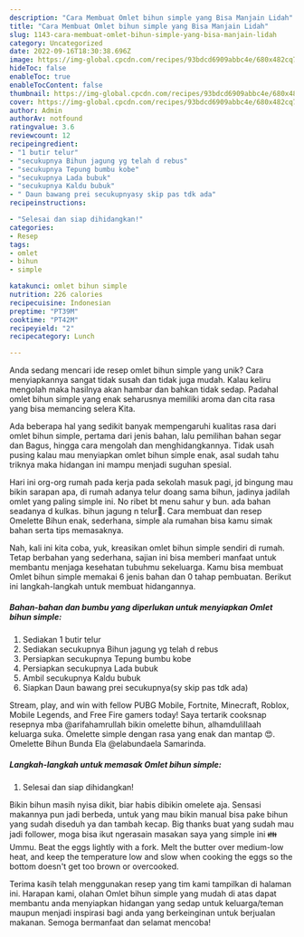 ```yaml
---
description: "Cara Membuat Omlet bihun simple yang Bisa Manjain Lidah"
title: "Cara Membuat Omlet bihun simple yang Bisa Manjain Lidah"
slug: 1143-cara-membuat-omlet-bihun-simple-yang-bisa-manjain-lidah
category: Uncategorized
date: 2022-09-16T18:30:38.696Z
image: https://img-global.cpcdn.com/recipes/93bdcd6909abbc4e/680x482cq70/omlet-bihun-simple-foto-resep-utama.jpg
hideToc: false
enableToc: true
enableTocContent: false
thumbnail: https://img-global.cpcdn.com/recipes/93bdcd6909abbc4e/680x482cq70/omlet-bihun-simple-foto-resep-utama.jpg
cover: https://img-global.cpcdn.com/recipes/93bdcd6909abbc4e/680x482cq70/omlet-bihun-simple-foto-resep-utama.jpg
author: Admin
authorAv: notfound
ratingvalue: 3.6
reviewcount: 12
recipeingredient:
- "1 butir telur"
- "secukupnya Bihun jagung yg telah d rebus"
- "secukupnya Tepung bumbu kobe"
- "secukupnya Lada bubuk"
- "secukupnya Kaldu bubuk"
- " Daun bawang prei secukupnyasy skip pas tdk ada"
recipeinstructions:

- "Selesai dan siap dihidangkan!"
categories:
- Resep
tags:
- omlet
- bihun
- simple

katakunci: omlet bihun simple 
nutrition: 226 calories
recipecuisine: Indonesian
preptime: "PT39M"
cooktime: "PT42M"
recipeyield: "2"
recipecategory: Lunch

---
```





Anda sedang mencari ide resep omlet bihun simple yang unik? Cara menyiapkannya sangat tidak susah dan tidak juga mudah. Kalau keliru mengolah maka hasilnya akan hambar dan bahkan tidak sedap. Padahal omlet bihun simple yang enak seharusnya memiliki aroma dan cita rasa yang bisa memancing selera Kita.





Ada beberapa hal yang sedikit banyak mempengaruhi kualitas rasa dari omlet bihun simple, pertama dari jenis bahan, lalu pemilihan bahan segar dan Bagus, hingga cara mengolah dan menghidangkannya. Tidak usah pusing kalau mau menyiapkan omlet bihun simple enak,      asal sudah tahu triknya maka hidangan ini mampu menjadi suguhan spesial.














Hari ini org-org rumah pada kerja pada sekolah masuk pagi, jd bingung mau bikin sarapan apa, di rumah adanya telur doang sama bihun, jadinya jadilah omlet yang paling simple ini. No ribet bt menu sahur y bun. ada bahan seadanya d kulkas. bihun jagung n telur🙂. Cara membuat dan resep Omelette Bihun enak, sederhana, simple ala rumahan bisa kamu simak bahan serta tips memasaknya.






Nah, kali ini kita coba, yuk, kreasikan omlet bihun simple sendiri di rumah. Tetap berbahan yang sederhana, sajian ini bisa memberi manfaat untuk membantu menjaga kesehatan tubuhmu sekeluarga. Kamu bisa membuat Omlet bihun simple memakai 6 jenis bahan dan 0 tahap pembuatan. Berikut ini langkah-langkah untuk membuat hidangannya.

<!--inarticleads1-->

##### Bahan-bahan dan bumbu yang diperlukan untuk menyiapkan Omlet bihun simple:

1. Sediakan 1 butir telur
1. Sediakan secukupnya Bihun jagung yg telah d rebus
1. Persiapkan secukupnya Tepung bumbu kobe
1. Persiapkan secukupnya Lada bubuk
1. Ambil secukupnya Kaldu bubuk
1. Siapkan  Daun bawang prei secukupnya(sy skip pas tdk ada)


Stream, play, and win with fellow PUBG Mobile, Fortnite, Minecraft, Roblox, Mobile Legends, and Free Fire gamers today! Saya tertarik cooksnap resepnya mba @arifahamrullah bikin omelette bihun, alhamdulillaah keluarga suka. Omelette simple dengan rasa yang enak dan mantap 😍. Omelette Bihun Bunda Ela @elabundaela Samarinda. 

<!--inarticleads2-->

##### Langkah-langkah untuk memasak Omlet bihun simple:


1. Selesai dan siap dihidangkan!

Bikin bihun masih nyisa dikit, biar habis dibikin omelete aja. Sensasi makannya pun jadi berbeda, untuk yang mau bikin manual bisa pake bihun yang sudah diseduh ya dan tambah kecap. Big thanks buat yang sudah mau jadi follower, moga bisa ikut ngerasain masakan saya yang simple ini 👪 Ummu. Beat the eggs lightly with a fork. Melt the butter over medium-low heat, and keep the temperature low and slow when cooking the eggs so the bottom doesn&#39;t get too brown or overcooked. 

Terima kasih telah menggunakan resep yang tim kami tampilkan di halaman ini. Harapan kami, olahan Omlet bihun simple yang mudah di atas dapat membantu anda menyiapkan hidangan yang sedap untuk keluarga/teman maupun menjadi inspirasi bagi anda yang berkeinginan untuk berjualan makanan. Semoga bermanfaat dan selamat mencoba!
